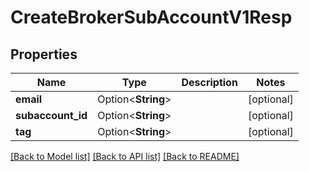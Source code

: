 # CreateBrokerSubAccountV1Resp

## Properties

Name | Type | Description | Notes
------------ | ------------- | ------------- | -------------
**email** | Option<**String**> |  | [optional]
**subaccount_id** | Option<**String**> |  | [optional]
**tag** | Option<**String**> |  | [optional]

[[Back to Model list]](../README.md#documentation-for-models) [[Back to API list]](../README.md#documentation-for-api-endpoints) [[Back to README]](../README.md)


